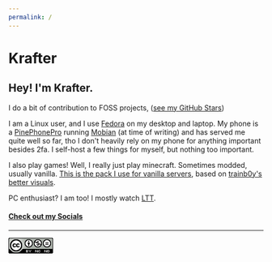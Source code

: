 ```yaml
---
permalink: /
---
```

# Krafter

## Hey! I'm Krafter.
 
I do a bit of contribution to FOSS projects, ([see my GitHub Stars](https://github.com/TheKrafter?tab=stars))

I am a Linux user, and I use [Fedora](https://getfedora.org) on my desktop and laptop. My phone is a [PinePhonePro](https://www.pine64.org/pinephonepro/) running [Mobian](https://mobian.org) (at time of writing) and has served me quite well so far, tho I don't heavily rely on my phone for anything important besides 2fa. I self-host a few things for myself, but nothing too important. 

I also play games! Well, I really just play minecraft. Sometimes modded, usually vanilla. [This is the pack I use for vanilla servers](/files/mc-client/krafter-mcpack-v0.1.zip), based on [trainb0y's better visuals](https://modrinth.com/modpack/trainb0ys-visual-pack).

PC enthusiast? I am too! I mostly watch [LTT](https://www.youtube.com/c/LinusTechTips). 

#### [Check out my Socials](/socials)

---

[![Licensed Under The CC-BY-NC-ND 4.0 License](/src/CC-BY-NC-ND.png)](/LICENSE)